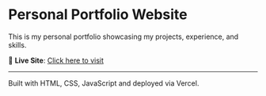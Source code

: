 # Personal Portfolio Website

This is my personal portfolio showcasing my projects, experience, and skills.

🔗 **Live Site**: [Click here to visit](https://aryabhiwapurkar18.vercel.app/)

---
Built with HTML, CSS, JavaScript and deployed via Vercel.
